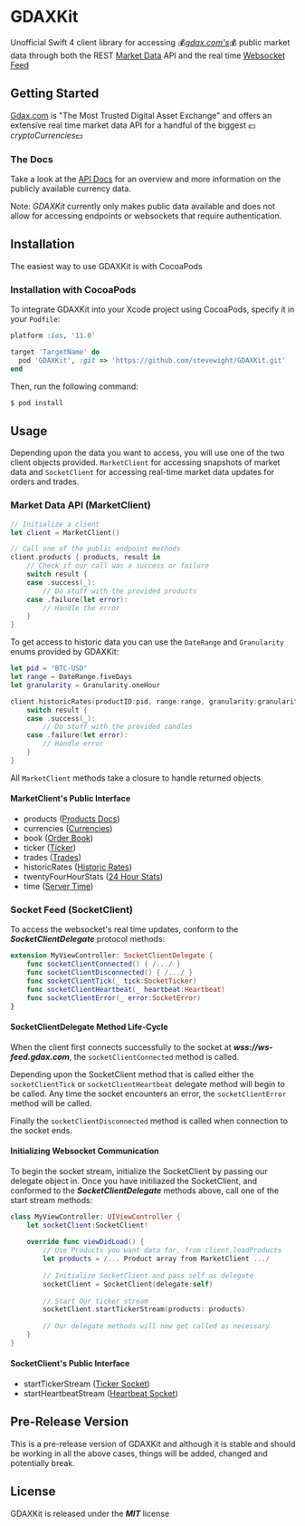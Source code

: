 # GDAXKit
  Unofficial Swift 4 client library for accessing 💰*[gdax.com's](https://www.gdax.com)*💰 public market data through both the REST [Market Data](https://docs.gdax.com/#market-data) API and the real time [Websocket Feed](https://docs.gdax.com/#websocket-feed)
  
## Getting Started
  [Gdax.com](https://www.gdax.com) is "The Most Trusted Digital Asset Exchange" and offers an extensive real time market data API for a handful of the biggest 💵*cryptoCurrencies*💵
  
### The Docs
  Take a look at the [API Docs](https://docs.gdax.com/) for an overview and more information on the publicly available currency data.  
  
Note: *GDAXKit* currently only makes public data available and does not allow for accessing endpoints or websockets that require authentication.

## Installation
The easiest way to use GDAXKit is with CocoaPods

### Installation with CocoaPods
To integrate GDAXKit into your Xcode project using CocoaPods, specify it in your `Podfile`:

```ruby
platform :ios, '11.0'

target 'TargetName' do
  pod 'GDAXKit', :git => 'https://github.com/stevewight/GDAXKit.git'
end
```

Then, run the following command:

```bash
$ pod install
```
  
## Usage
  Depending upon the data you want to access, you will use one of the two client objects provided.  ``MarketClient`` for accessing snapshots of market data and ``SocketClient`` for accessing real-time market data updates for orders and trades.
  
### Market Data API (MarketClient)
```swift
// Initialize a client
let client = MarketClient()

// Call one of the public endpoint methods
client.products { products, result in
	// Check if our call was a success or failure
	switch result {
	case .success(_):
		// Do stuff with the provided products
	case .failure(let error):
		// Handle the error
	}
}

```
To get access to historic data you can use the ```DateRange``` and ```Granularity``` enums provided by GDAXKit:

```swift
let pid = "BTC-USD"
let range = DateRange.fiveDays
let granularity = Granularity.oneHour

client.historicRates(productID:pid, range:range, granularity:granularity) { candles, result in
	switch result {
	case .success(_):
		// Do stuff with the provided candles
	case .failure(let error):
		// Handle error
	}
}
```

All ``MarketClient`` methods take a closure to handle returned objects

#### MarketClient's Public Interface

* products ([Products Docs](https://docs.gdax.com/#products))
* currencies ([Currencies](https://docs.gdax.com/#currencies))
* book ([Order Book](https://docs.gdax.com/#get-product-order-book))
* ticker ([Ticker](https://docs.gdax.com/#get-product-ticker))
* trades ([Trades](https://docs.gdax.com/#get-trades))
* historicRates ([Historic Rates](https://docs.gdax.com/#get-historic-rates))
* twentyFourHourStats ([24 Hour Stats](https://docs.gdax.com/#get-24hr-stats))
* time ([Server Time](https://docs.gdax.com/#time))

### Socket Feed (SocketClient)
To access the websocket's real time updates, conform to the ***SocketClientDelegate*** protocol methods:

```swift
extension MyViewController: SocketClientDelegate {
	func socketClientConnected() { /.../ }
	func socketClientDisconnected() { /.../ }
	func socketClientTick(_ tick:SocketTicker)
  	func socketClientHeartbeat(_ heartbeat:Heartbeat)
   	func socketClientError(_ error:SocketError)
}
```
#### SocketClientDelegate Method Life-Cycle
When the client first connects successfully to the socket at ***wss://ws-feed.gdax.com***, the ```socketClientConnected``` method is called.

Depending upon the SocketClient method that is called either the ```socketClientTick``` or ```socketClientHeartbeat``` delegate method will begin to be called.  Any time the socket encounters an error, the ```socketClientError``` method will be called.

Finally the ```socketClientDisconnected``` method is called when connection to the socket ends.

#### Initializing Websocket Communication

To begin the socket stream, initialize the SocketClient by passing our delegate object in.  Once you have initiliazed the SocketClient, and conformed to the ***SocketClientDelegate*** methods above, call one of the start stream methods:

```swift
class MyViewController: UIViewController {
	let socketClient:SocketClient!
	
	override func viewDidLoad() {
		// Use Products you want data for, from client.loadProducts
		let products = /... Product array from MarketClient .../
	
		// Initialize SocketClient and pass self as delegate
		socketClient = SocketClient(delegate:self)
		
		// Start Our ticker stream
		socketClient.startTickerStream(products: products)
		
		// Our delegate methods will now get called as necessary
	}
}
```

#### SocketClient's Public Interface

* startTickerStream ([Ticker Socket](https://docs.gdax.com/#the-code-classprettyprinttickercode-channel))
* startHeartbeatStream ([Heartbeat Socket](https://docs.gdax.com/#the-code-classprettyprintheartbeatcode-channel))

## Pre-Release Version
This is a pre-release version of GDAXKit and although it is stable and should be working in all the above cases, things will be added, changed and potentially break.

## License
GDAXKit is released under the _***MIT***_ license
